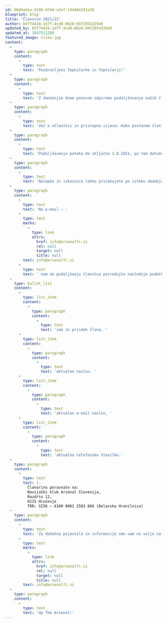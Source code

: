 ```yaml
---
id: 06dba5ea-5166-474d-a3ef-144d8e541a39
blueprint: blog
title: 'Članstvo 2021/22'
author: b5f74434-1d7f-4cd8-8628-94f2954329e0
updated_by: b5f74434-1d7f-4cd8-8628-94f2954329e0
updated_at: 1647511209
featured_image: slika.jpg
content:
  -
    type: paragraph
    content:
      -
        type: text
        text: 'Pozdravljeni Topničarke in Topničarji!'
  -
    type: paragraph
    content:
      -
        type: text
        text: 'Z današnjim dnem ponovno odpiramo podaljševanje naših članstev in včlanjevanje novih članov. Članarina za podaljšanje članstva znaša 15€, za nove člane 20€. Podaljšanje velja za tiste člane, ki ste imeli aktivno članstvo v sezoni 2020/21. '
  -
    type: paragraph
    content:
      -
        type: text
        text: 'Več o včlanitvi in pristopna izjava: Kako postanem član?'
  -
    type: paragraph
    content:
      -
        type: text
        text: 'Podaljševanje poteka do vključno 1.8.2021, po tem datumu veljate za "nove člane." '
  -
    type: paragraph
    content:
      -
        type: text
        text: 'Nalepke in izkaznice lahko pričakujete po izteku obdobja za podaljševanje. Včlanjevanje je sicer odprto do preklica.'
  -
    type: paragraph
    content:
      -
        type: text
        text: 'Na e-mail – '
      -
        type: text
        marks:
          -
            type: link
            attrs:
              href: info@arsenalfc.si
              rel: null
              target: null
              title: null
        text: info@arsenalfc.si
      -
        type: text
        text: ' nam ob podaljšanju članstva posredujte naslednje podatke: '
  -
    type: bullet_list
    content:
      -
        type: list_item
        content:
          -
            type: paragraph
            content:
              -
                type: text
                text: 'ime in priimek člana, '
      -
        type: list_item
        content:
          -
            type: paragraph
            content:
              -
                type: text
                text: 'aktualen naslov, '
      -
        type: list_item
        content:
          -
            type: paragraph
            content:
              -
                type: text
                text: 'aktualen e-mail naslov, '
      -
        type: list_item
        content:
          -
            type: paragraph
            content:
              -
                type: text
                text: 'aktualno telefonsko številko.'
  -
    type: paragraph
    content:
      -
        type: text
        text: |-
          Članarino poravnate na:
          Navijaški klub Arsenal Slovenija,
          Razdrto 12,
          6225 Hruševje
          TRR: SI56 – 6100 0001 2583 866 (Delavska Hranilnica)
  -
    type: paragraph
    content:
      -
        type: text
        text: 'Za dodatna pojasnila in informacije smo vam na voljo na '
      -
        type: text
        marks:
          -
            type: link
            attrs:
              href: info@arsenalfc.si
              rel: null
              target: null
              title: null
        text: info@arsenalfc.si
  -
    type: paragraph
    content:
      -
        type: text
        text: 'Up The Arsenal!'
---
```

